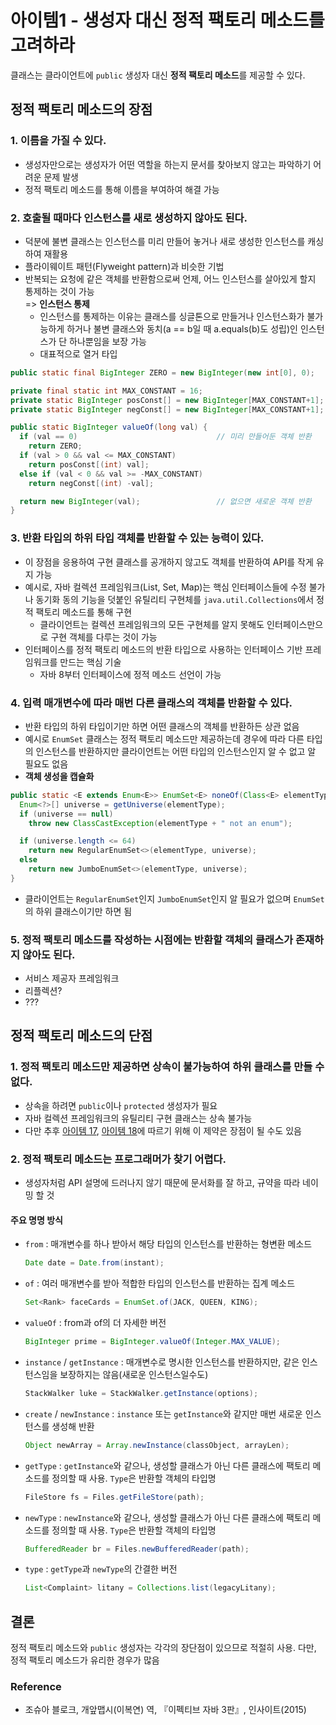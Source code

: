 # 아이템1 - 생성자 대신 정적 팩토리 메소드를 고려하라
클래스는 클라이언트에 ```public``` 생성자 대신 **정적 팩토리 메소드**를 제공할 수 있다.

## 정적 팩토리 메소드의 장점
### 1. 이름을 가질 수 있다.
- 생성자만으로는 생성자가 어떤 역할을 하는지 문서를 찾아보지 않고는 파악하기 어려운 문제 발생
- 정적 팩토리 메소드를 통해 이름을 부여하여 해결 가능

### 2. 호출될 때마다 인스턴스를 새로 생성하지 않아도 된다.
- 덕분에 불변 클래스는 인스턴스를 미리 만들어 놓거나 새로 생성한 인스턴스를 캐싱하여 재활용
- 플라이웨이트 패턴(Flyweight pattern)과 비슷한 기법
- 반복되는 요청에 같은 객체를 반환함으로써 언제, 어느 인스턴스를 살아있게 할지 통제하는 것이 가능 <br /> => **인스턴스 통제**
  - 인스턴스를 통제하는 이유는 클래스를 싱글톤으로 만들거나 인스턴스화가 불가능하게 하거나 불변 클래스와 동치(a == b일 때 a.equals(b)도 성립)인 인스턴스가 단 하나뿐임을 보장 가능
  - 대표적으로 열거 타입
```JAVA
public static final BigInteger ZERO = new BigInteger(new int[0], 0);

private final static int MAX_CONSTANT = 16;
private static BigInteger posConst[] = new BigInteger[MAX_CONSTANT+1];
private static BigInteger negConst[] = new BigInteger[MAX_CONSTANT+1];

public static BigInteger valueOf(long val) {
  if (val == 0)                               // 미리 만들어둔 객체 반환
    return ZERO;
  if (val > 0 && val <= MAX_CONSTANT)
    return posConst[(int) val];
  else if (val < 0 && val >= -MAX_CONSTANT)
    return negConst[(int) -val];

  return new BigInteger(val);                 // 없으면 새로운 객체 반환
}
```

### 3. 반환 타입의 하위 타입 객체를 반환할 수 있는 능력이 있다.
- 이 장점을 응용하여 구현 클래스를 공개하지 않고도 객체를 반환하여 API를 작게 유지 가능
- 예시로, 자바 컬렉션 프레임워크(List, Set, Map)는 핵심 인터페이스들에 수정 불가나 동기화 동의 기능을 덧붙인 유틸리티 구현체를 ```java.util.Collections```에서 정적 팩토리 메소드를 통해 구현
  - 클라이언트는 컬렉션 프레임워크의 모든 구현체를 알지 못해도 인터페이스만으로 구현 객체를 다루는 것이 가능
- 인터페이스를 정적 팩토리 메소드의 반환 타입으로 사용하는 인터페이스 기반 프레임워크를 만드는 핵심 기술
  - 자바 8부터 인터페이스에 정적 메소드 선언이 가능

### 4. 입력 매개변수에 따라 매번 다른 클래스의 객체를 반환할 수 있다.
- 반환 타입의 하위 타입이기만 하면 어떤 클래스의 객체를 반환하든 상관 없음
- 예시로 ```EnumSet``` 클래스는 정적 팩토리 메소드만 제공하는데 경우에 따라 다른 타입의 인스턴스를 반환하지만 클라이언트는 어떤 타입의 인스턴스인지 알 수 없고 알 필요도 없음
- **객체 생성을 캡슐화**
```JAVA
public static <E extends Enum<E>> EnumSet<E> noneOf(Class<E> elementType) {
  Enum<?>[] universe = getUniverse(elementType);
  if (universe == null)
    throw new ClassCastException(elementType + " not an enum");

  if (universe.length <= 64)
    return new RegularEnumSet<>(elementType, universe);
  else
    return new JumboEnumSet<>(elementType, universe);
}
```
- 클라이언트는 ```RegularEnumSet```인지 ```JumboEnumSet```인지 알 필요가 없으며 ```EnumSet```의 하위 클래스이기만 하면 됨

### 5. 정적 팩토리 메소드를 작성하는 시점에는 반환할 객체의 클래스가 존재하지 않아도 된다.
- 서비스 제공자 프레임워크
- 리플렉션?
- ???

## 정적 팩토리 메소드의 단점
### 1. 정적 팩토리 메소드만 제공하면 상속이 불가능하여 하위 클래스를 만들 수 없다.
- 상속을 하려면 ```public```이나 ```protected``` 생성자가 필요
- 자바 컬렉션 프레임워크의 유틸리티 구현 클래스는 상속 불가능
- 다만 추후 [아이템 17](), [아이템 18]()에 따르기 위해 이 제약은 장점이 될 수도 있음

### 2. 정적 팩토리 메소드는 프로그래머가 찾기 어렵다.
- 생성자처럼 API 설명에 드러나지 않기 때문에 문서화를 잘 하고, 규약을 따라 네이밍 할 것

#### 주요 명명 방식
- ```from``` : 매개변수를 하나 받아서 해당 타입의 인스턴스를 반환하는 형변환 메소드
  ```JAVA
  Date date = Date.from(instant);
  ```
- ```of``` : 여러 매개변수를 받아 적합한 타입의 인스턴스를 반환하는 집계 메소드
  ```JAVA
  Set<Rank> faceCards = EnumSet.of(JACK, QUEEN, KING);
  ```
- ```valueOf``` : from과 of의 더 자세한 버전
  ```JAVA
  BigInteger prime = BigInteger.valueOf(Integer.MAX_VALUE);
  ```
- ```instance``` / ```getInstance``` : 매개변수로 명시한 인스턴스를 반환하지만, 같은 인스턴스임을 보장하지는 않음(새로운 인스턴스일수도)
  ```JAVA
  StackWalker luke = StackWalker.getInstance(options);
  ```
- ```create``` / ```newInstance``` : ```instance``` 또는 ```getInstance```와 같지만 매번 새로운 인스턴스를 생성해 반환
  ```JAVA
  Object newArray = Array.newInstance(classObject, arrayLen);
  ```
- ```getType``` : ```getInstance```와 같으나, 생성할 클래스가 아닌 다른 클래스에 팩토리 메소드를 정의할 때 사용. ```Type```은 반환할 객체의 타입명
  ```JAVA
  FileStore fs = Files.getFileStore(path);
  ```
- ```newType``` : ```newInstance```와 같으나, 생성할 클래스가 아닌 다른 클래스에 팩토리 메소드를 정의할 때 사용. ```Type```은 반환할 객체의 타입명
  ```JAVA
  BufferedReader br = Files.newBufferedReader(path);
  ```
- ```type``` : ```getType```과 ```newType```의 간결한 버전
  ```JAVA
  List<Complaint> litany = Collections.list(legacyLitany);
  ```

## 결론
정적 팩토리 메소드와 ```public``` 생성자는 각각의 장단점이 있으므로 적절히 사용. 다만, 정적 팩토리 메소드가 유리한 경우가 많음

### Reference
- 조슈아 블로크, 개앞맵시(이복연) 역, 『이펙티브 자바 3판』, 인사이트(2015)
